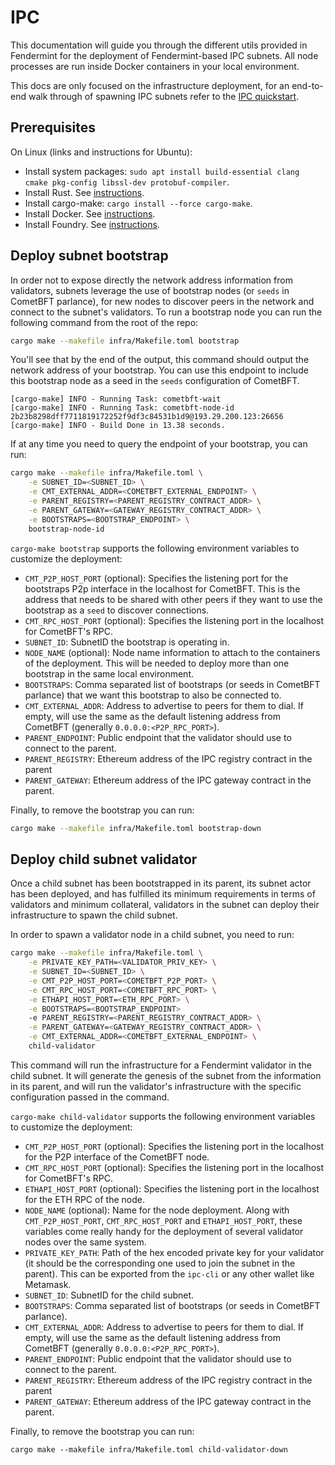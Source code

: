 # IPC

This documentation will guide you through the different utils provided in Fendermint for the deployment of Fendermint-based IPC subnets. All node processes are run inside Docker containers in your local environment.

This docs are only focused on the infrastructure deployment, for an end-to-end walk through of spawning IPC subnets refer to the [IPC quickstart](https://github.com/consensus-shipyard/ipc/blob/main/docs/quickstart-calibration.md).

## Prerequisites

On Linux (links and instructions for Ubuntu):

- Install system packages: `sudo apt install build-essential clang cmake pkg-config libssl-dev protobuf-compiler`.
- Install Rust. See [instructions](https://www.rust-lang.org/tools/install).
- Install cargo-make: `cargo install --force cargo-make`.
- Install Docker. See [instructions](https://docs.docker.com/engine/install/ubuntu/).
- Install Foundry. See [instructions](https://book.getfoundry.sh/getting-started/installation).

## Deploy subnet bootstrap
In order not to expose directly the network address information from validators, subnets leverage the use of bootstrap nodes (or `seeds` in CometBFT parlance), for new nodes to discover peers in the network and connect to the subnet's validators. To run a bootstrap node you can run the following command from the root of the repo:
```bash
cargo make --makefile infra/Makefile.toml bootstrap
```
You'll see that by the end of the output, this command should output the network address of your bootstrap. You can use this endpoint to include this bootstrap node as a seed in the `seeds` configuration of CometBFT.
```console
[cargo-make] INFO - Running Task: cometbft-wait
[cargo-make] INFO - Running Task: cometbft-node-id
2b23b8298dff7711819172252f9df3c84531b1d9@193.29.200.123:26656
[cargo-make] INFO - Build Done in 13.38 seconds.
```

If at any time you need to query the endpoint of your bootstrap, you can run:
```bash
cargo make --makefile infra/Makefile.toml \
    -e SUBNET_ID=<SUBNET_ID> \
    -e CMT_EXTERNAL_ADDR=<COMETBFT_EXTERNAL_ENDPOINT> \
    -e PARENT_REGISTRY=<PARENT_REGISTRY_CONTRACT_ADDR> \
    -e PARENT_GATEWAY=<GATEWAY_REGISTRY_CONTRACT_ADDR> \
    -e BOOTSTRAPS=<BOOTSTRAP_ENDPOINT> \
    bootstrap-node-id
```

`cargo-make bootstrap` supports the following environment variables to customize the deployment:
- `CMT_P2P_HOST_PORT` (optional): Specifies the listening port for the bootstraps P2p interface in the localhost for CometBFT. This is the address that needs to be shared with other peers if they want to use the bootstrap as a `seed` to discover connections.
- `CMT_RPC_HOST_PORT` (optional): Specifies the listening port in the localhost for CometBFT's RPC.
- `SUBNET_ID`: SubnetID the bootstrap is operating in.
- `NODE_NAME` (optional): Node name information to attach to the containers of the deployment. This will be needed to deploy more than one bootstrap in the same local environment.
- `BOOTSTRAPS`: Comma separated list of bootstraps (or seeds in CometBFT parlance) that we want this bootstrap to also be connected to.
- `CMT_EXTERNAL_ADDR`: Address to advertise to peers for them to dial. If empty, will use the same as the default listening address from CometBFT (generally `0.0.0.0:<P2P_RPC_PORT>`).
- `PARENT_ENDPOINT`: Public endpoint that the validator should use to connect to the parent.
- `PARENT_REGISTRY`: Ethereum address of the IPC registry contract in the parent
- `PARENT_GATEWAY`: Ethereum address of the IPC gateway contract in the parent.

Finally, to remove the bootstrap you can run:
```bash
cargo make --makefile infra/Makefile.toml bootstrap-down
```


## Deploy child subnet validator
Once a child subnet has been bootstrapped in its parent, its subnet actor has been deployed, and has fulfilled its minimum requirements in terms of validators and minimum collateral, validators in the subnet can deploy their infrastructure to spawn the child subnet.

In order to spawn a validator node in a child subnet, you need to run:
```bash
cargo make --makefile infra/Makefile.toml \
    -e PRIVATE_KEY_PATH=<VALIDATOR_PRIV_KEY> \
    -e SUBNET_ID=<SUBNET_ID> \
    -e CMT_P2P_HOST_PORT=<COMETBFT_P2P_PORT> \
    -e CMT_RPC_HOST_PORT=<COMETBFT_RPC_PORT> \
    -e ETHAPI_HOST_PORT=<ETH_RPC_PORT> \
    -e BOOTSTRAPS=<BOOTSTRAP_ENDPOINT>
    -e PARENT_REGISTRY=<PARENT_REGISTRY_CONTRACT_ADDR> \
    -e PARENT_GATEWAY=<GATEWAY_REGISTRY_CONTRACT_ADDR> \
    -e CMT_EXTERNAL_ADDR=<COMETBFT_EXTERNAL_ENDPOINT> \
    child-validator
```
This command will run the infrastructure for a Fendermint validator in the child subnet. It will generate the genesis of the subnet from the information in its parent, and will run the validator's infrastructure with the specific configuration passed in the command.

`cargo-make child-validator` supports the following environment variables to customize the deployment:
- `CMT_P2P_HOST_PORT` (optional): Specifies the listening port in the localhost for the P2P interface of the CometBFT node.
- `CMT_RPC_HOST_PORT` (optional): Specifies the listening port in the localhost for CometBFT's RPC.
- `ETHAPI_HOST_PORT` (optional): Specifies the listening port in the localhost for the ETH RPC of the node.
- `NODE_NAME` (optional): Name for the node deployment. Along with `CMT_P2P_HOST_PORT`, `CMT_RPC_HOST_PORT` and `ETHAPI_HOST_PORT`, these variables come really handy for the deployment of several validator nodes over the same system.
- `PRIVATE_KEY_PATH`: Path of the hex encoded private key for your validator (it should be the corresponding one used to join the subnet in the parent). This can be exported from the `ipc-cli` or any other wallet like Metamask.
- `SUBNET_ID`: SubnetID for the child subnet.
- `BOOTSTRAPS`: Comma separated list of bootstraps (or seeds in CometBFT parlance).
- `CMT_EXTERNAL_ADDR`: Address to advertise to peers for them to dial. If empty, will use the same as the default listening address from CometBFT (generally `0.0.0.0:<P2P_RPC_PORT>`).
- `PARENT_ENDPOINT`: Public endpoint that the validator should use to connect to the parent.
- `PARENT_REGISTRY`: Ethereum address of the IPC registry contract in the parent
- `PARENT_GATEWAY`: Ethereum address of the IPC gateway contract in the parent.

Finally, to remove the bootstrap you can run:
```
cargo make --makefile infra/Makefile.toml child-validator-down
```
